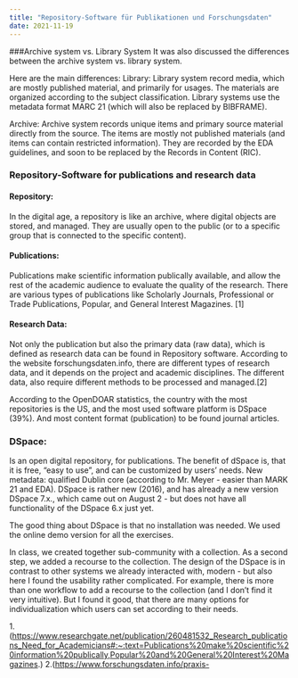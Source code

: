 ```yaml
---
title: "Repository-Software für Publikationen und Forschungsdaten"
date: 2021-11-19
---
```


###Archive system vs. Library System
It was also discussed the differences between the archive system vs. library system. 

Here are the main differences: 
Library: Library system record media, which are mostly published material, and primarily for usages. The materials are organized according to the subject classification. Library systems use the metadata format MARC 21 (which will also be replaced by BIBFRAME). 

Archive: Archive system records unique items and primary source material directly from the source. The items are mostly not published materials (and items can contain restricted information).  They are recorded by the EDA guidelines, and soon to be replaced by the Records in Content (RIC).  

### Repository-Software for publications and research data

#### Repository: 
In the digital age, a repository is like an archive, where digital objects are stored, and managed. They are usually open to the public (or to a specific group that is connected to the specific content). 

#### Publications: 
Publications make scientific information publically available, and allow the rest of the academic audience to evaluate the quality of the research. There are various types of publications like Scholarly Journals, Professional or Trade Publications, Popular, and General Interest Magazines. [1]

#### Research Data:
Not only the publication but also the primary data (raw data), which is defined as research data can be found in Repository software. According to the website forschungsdaten.info, there are different types of research data, and it depends on the project and academic disciplines. The different data, also require different methods to be processed and managed.[2]

According to the OpenDOAR statistics, the country with the most repositories is the US, and the most used software platform is DSpace (39%). And most content format (publication) to be found journal articles. 

### DSpace:
Is an open digital repository, for publications. The benefit of dSpace is, that it is free, “easy to use”, and can be customized by users’ needs. New metadata: qualified Dublin core (according to Mr. Meyer - easier than MARK 21 and EDA).
DSpace is rather new (2016), and has already a new version DSpace 7.x., which came out on August 2 - but does not have all functionality of the DSpace 6.x just yet. 

The good thing about DSpace is that no installation was needed. We used the online demo version for all the exercises. 

In class, we created together sub-community with a collection. As a second step, we added a recourse to the collection. The design of the DSpace is in contrast to other systems we already interacted with, modern - but also here I found the usability rather complicated. For example, there is more than one workflow to add a recourse to the collection (and I don’t find it very intuitive). But I found it good, that there are many options for individualization which users can set according to their needs. 

1.(https://www.researchgate.net/publication/260481532_Research_publications_Need_for_Academicians#:~:text=Publications%20make%20scientific%20information%20publically,Popular%20and%20General%20Interest%20Magazines.)
2.(https://www.forschungsdaten.info/praxis-
